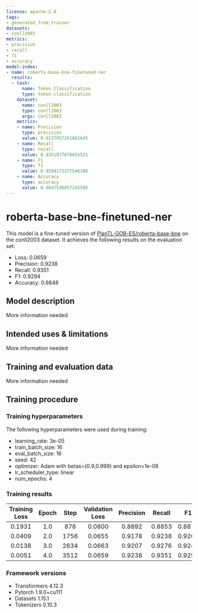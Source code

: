 ```yaml
---
license: apache-2.0
tags:
- generated_from_trainer
datasets:
- conll2003
metrics:
- precision
- recall
- f1
- accuracy
model-index:
- name: roberta-base-bne-finetuned-ner
  results:
  - task:
      name: Token Classification
      type: token-classification
    dataset:
      name: conll2003
      type: conll2003
      args: conll2003
    metrics:
    - name: Precision
      type: precision
      value: 0.9237957261861645
    - name: Recall
      type: recall
      value: 0.9351077870655521
    - name: F1
      type: f1
      value: 0.9294173377546188
    - name: Accuracy
      type: accuracy
      value: 0.9847536857245595
---
```


<!-- This model card has been generated automatically according to the information the Trainer had access to. You
should probably proofread and complete it, then remove this comment. -->

# roberta-base-bne-finetuned-ner

This model is a fine-tuned version of [PlanTL-GOB-ES/roberta-base-bne](https://huggingface.co/PlanTL-GOB-ES/roberta-base-bne) on the conll2003 dataset.
It achieves the following results on the evaluation set:
- Loss: 0.0659
- Precision: 0.9238
- Recall: 0.9351
- F1: 0.9294
- Accuracy: 0.9848

## Model description

More information needed

## Intended uses & limitations

More information needed

## Training and evaluation data

More information needed

## Training procedure

### Training hyperparameters

The following hyperparameters were used during training:
- learning_rate: 3e-05
- train_batch_size: 16
- eval_batch_size: 16
- seed: 42
- optimizer: Adam with betas=(0.9,0.999) and epsilon=1e-08
- lr_scheduler_type: linear
- num_epochs: 4

### Training results

| Training Loss | Epoch | Step | Validation Loss | Precision | Recall | F1     | Accuracy |
|:-------------:|:-----:|:----:|:---------------:|:---------:|:------:|:------:|:--------:|
| 0.1931        | 1.0   | 878  | 0.0800          | 0.8892    | 0.8853 | 0.8872 | 0.9770   |
| 0.0409        | 2.0   | 1756 | 0.0655          | 0.9178    | 0.9238 | 0.9208 | 0.9828   |
| 0.0138        | 3.0   | 2634 | 0.0663          | 0.9207    | 0.9276 | 0.9241 | 0.9839   |
| 0.0051        | 4.0   | 3512 | 0.0659          | 0.9238    | 0.9351 | 0.9294 | 0.9848   |


### Framework versions

- Transformers 4.12.3
- Pytorch 1.9.0+cu111
- Datasets 1.15.1
- Tokenizers 0.10.3
